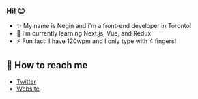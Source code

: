 ### Hi! 😊

- ✨ My name is Negin and i'm a front-end developer in Toronto!
- 🌱 I’m currently learning Next.js, Vue, and Redux!
- ⚡ Fun fact: I have 120wpm and I only type with 4 fingers! 

## 💌 How to reach me
* [Twitter](https://twitter.com/negicodes)
* [Website](https://negi.dev/)

<!--
**nuggetsnegin/nuggetsnegin** is a ✨ _special_ ✨ repository because its `README.md` (this file) appears on your GitHub profile.

Here are some ideas to get you started:

- 🔭 I’m currently working on ...
- 🌱 I’m currently learning ...
- 👯 I’m looking to collaborate on ...
- 🤔 I’m looking for help with ...
- 💬 Ask me about ...
- 📫 How to reach me: ...
- 😄 Pronouns: ...
- ⚡ Fun fact: ...
-->
